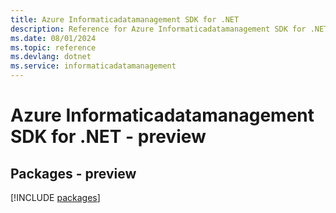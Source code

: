 ```yaml
---
title: Azure Informaticadatamanagement SDK for .NET
description: Reference for Azure Informaticadatamanagement SDK for .NET
ms.date: 08/01/2024
ms.topic: reference
ms.devlang: dotnet
ms.service: informaticadatamanagement
---
```

# Azure Informaticadatamanagement SDK for .NET - preview
## Packages - preview
[!INCLUDE [packages](informaticadatamanagement-index.md)]